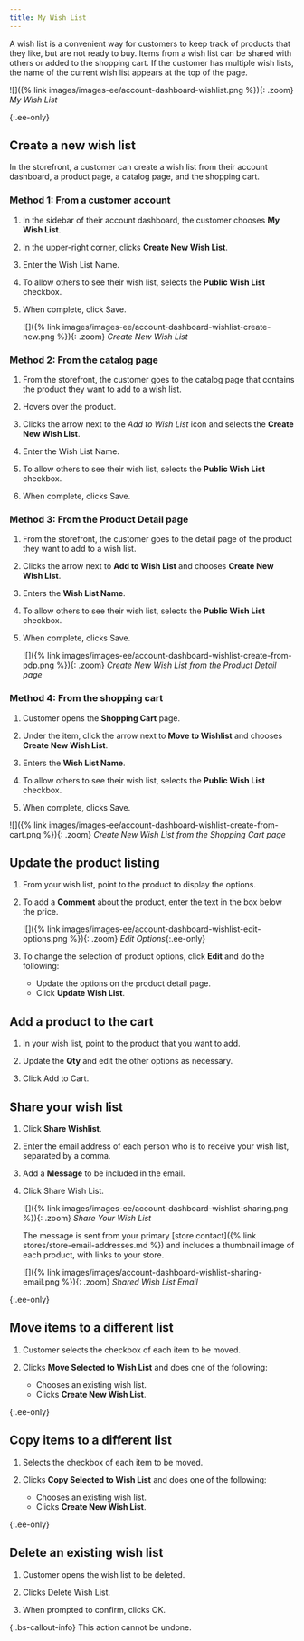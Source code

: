 ```yaml
---
title: My Wish List
---
```


A wish list is a convenient way for customers to keep track of products that they like, but are not ready to buy. Items from a wish list can be shared with others or added to the shopping cart. If the customer has multiple wish lists, the name of the current wish list appears at the top of the page.

![]({% link images/images-ee/account-dashboard-wishlist.png %}){: .zoom}
_My Wish List_

{:.ee-only}
## Create a new wish list

In the storefront, a customer can create a wish list from their account dashboard, a product page, a catalog page, and the shopping cart.

### Method 1: From a customer account

1. In the sidebar of their account dashboard, the customer chooses **My Wish List**.

1. In the upper-right corner, clicks **Create New Wish List**.

1. Enter the Wish List Name.

1. To allow others to see their wish list, selects the **Public Wish List** checkbox.

1. When complete, click <span class="btn">Save</span>.

    ![]({% link images/images-ee/account-dashboard-wishlist-create-new.png %}){: .zoom}
    _Create New Wish List_

### Method 2: From the catalog page

1. From the storefront, the customer goes to the catalog page that contains the product they want to add to a wish list.

1. Hovers over the product.

1. Clicks the arrow next to the _Add to Wish List_ icon and selects the **Create New Wish List**.

1. Enter the Wish List Name.

1. To allow others to see their wish list, selects the **Public Wish List** checkbox.

1. When complete, clicks <span class="btn">Save</span>.

### Method 3: From the Product Detail page

1. From the storefront, the customer goes to the detail page of the product they want to add to a wish list.

1. Clicks the arrow next to **Add to Wish List** and chooses **Create New Wish List**.

1. Enters the **Wish List Name**.

1. To allow others to see their wish list, selects the **Public Wish List** checkbox.

1. When complete, clicks <span class="btn">Save</span>.

    ![]({% link images/images-ee/account-dashboard-wishlist-create-from-pdp.png %}){: .zoom}
    _Create New Wish List from the Product Detail page_

### Method 4: From the shopping cart

1. Customer opens the **Shopping Cart** page.

1. Under the item, click the arrow next to **Move to Wishlist** and chooses **Create New Wish List**.

1. Enters the **Wish List Name**.

1. To allow others to see their wish list, selects the **Public Wish List** checkbox.

1. When complete, clicks <span class="btn">Save</span>.

![]({% link images/images-ee/account-dashboard-wishlist-create-from-cart.png %}){: .zoom}
    _Create New Wish List from the Shopping Cart page_

## Update the product listing

1. From your wish list, point to the product to display the options.

1. To add a **Comment** about the product, enter the text in the box below the price.

    ![]({% link images/images-ee/account-dashboard-wishlist-edit-options.png %}){: .zoom}
    _Edit Options_{:.ee-only}

1. To change the selection of product options, click **Edit** and do the following:

    - Update the options on the product detail page.
    - Click **Update Wish List**.

## Add a product to the cart

1. In your wish list, point to the product that you want to add.

1. Update the **Qty** and edit the other options as necessary.

1. Click <span class="btn">Add to Cart</span>.

## Share your wish list

1. Click **Share Wishlist**.

1. Enter the email address of each person who is to receive your wish list, separated by a comma.

1. Add a **Message** to be included in the email.

1. Click <span class="btn">Share Wish List</span>.

    ![]({% link images/images-ee/account-dashboard-wishlist-sharing.png %}){: .zoom}
    _Share Your Wish List_

    The message is sent from your primary [store contact]({% link stores/store-email-addresses.md %}) and includes a thumbnail image of each product, with links to your store.

    ![]({% link images/images/account-dashboard-wishlist-sharing-email.png %}){: .zoom}
    _Shared Wish List Email_

{:.ee-only}
## Move items to a different list

1. Customer selects the checkbox of each item to be moved.

1. Clicks **Move Selected to Wish List** and does one of the following:

    - Chooses an existing wish list.
    - Clicks **Create New Wish List**.

{:.ee-only}
## Copy items to a different list

1. Selects the checkbox of each item to be moved.

1. Clicks **Copy Selected to Wish List** and does one of the following:

    - Chooses an existing wish list.
    - Clicks **Create New Wish List**.

{:.ee-only}
## Delete an existing wish list

1. Customer opens the wish list to be deleted.

1. Clicks <span class="btn">Delete Wish List</span>.

1. When prompted to confirm, clicks <span class="btn">OK</span>.

{:.bs-callout-info}
This action cannot be undone.
